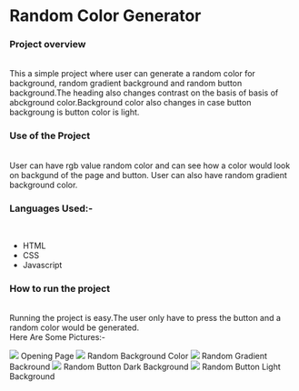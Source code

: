 <h1> Random Color Generator </h1>
<h3>Project overview</h3> <br>
This a simple project where user can generate a random color for background, random gradient background and random button background.The heading also changes contrast on the basis of basis of abckground color.Background color also changes in case button backgroung is button color is light. <br>
<h3>Use of the Project</h3> <br>
User can have rgb value random color and can see how  a color would look on backgund of the page and button. User can also have  random gradient background color. <br>
<h3> Languages Used:-</h3> <br>
<ul>
<li>HTML</li>
<li>CSS</li>
<li>Javascript</li>
</ul>
<h3>How to run the project</h3><br>
Running the project is easy.The user only have to press the button and a random color would be generated.<br>
Here Are Some Pictures:-<br>

<image src="https://user-images.githubusercontent.com/82977727/125175181-022b8180-e1e8-11eb-9159-777edd5d1948.png"> Opening Page </image>
<image src="https://user-images.githubusercontent.com/82977727/125175231-50d91b80-e1e8-11eb-955c-51ff808a67f8.png"> Random Background Color </image>
<image src="https://user-images.githubusercontent.com/82977727/125175255-8978f500-e1e8-11eb-836f-77e30a99959a.png"> Random Gradient Backround </image>
<image src="https://user-images.githubusercontent.com/82977727/125175296-bc22ed80-e1e8-11eb-88a3-3f428c5ac01e.png"> Random Button Dark Background </image>
<image src="https://user-images.githubusercontent.com/82977727/125175321-ed032280-e1e8-11eb-859f-963bcc88b5f4.png"> Random Button Light Background </image>
